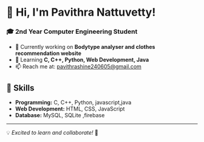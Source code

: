 # 👋 Hi, I'm Pavithra Nattuvetty!  
### 🎓 2nd Year Computer Engineering Student  

- 🔭 Currently working on **Bodytype analyser and clothes recommendation website**  
- 🌱 Learning **C, C++, Python, Web Development, Java**  
- 📫 Reach me at: pavithrashine240605@gmail.com 

## 🚀 Skills  
- **Programming:** C, C++, Python, javascript,java 
- **Web Development:** HTML, CSS, JavaScript  
- **Database:** MySQL, SQLite ,firebase 

---

💡 *Excited to learn and collaborate!* 🚀  
